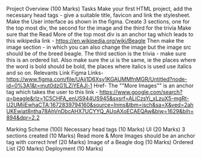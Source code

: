 Project Overview (100 Marks)
Tasks
Make your first HTML project, add the necessary head tags - give a suitable title, favicon and link the stylesheet.
Make the User interface as shown in the figma.
Create 3 sections, one for the top most div, the second for the image and the third for the trivia
Make sure that the Read More of the top most div is an anchor tag which leads to this wikipedia link - https://en.wikipedia.org/wiki/Beagle
Then make the image section - in which you can also change the image but the image src should be of the breed beagle.
The third section is the trivia - make sure this is an ordered list.
Also make sure the ui is the same, ie the places where the word is bold should be bold, the places where italics is used use italics and so on.
Relevants Link
Figma Links- https://www.figma.com/file/UAij1D6Xsy1KGAUMMfnMGR/Untitled?node-id=0%3A1&t=mut0dzG1LZiYEAJl-1
Href- The ""More Images"" is an anchor tag which takes the user to this link - https://www.google.com/search?q=beagle&rlz=1C5CHFA_enUS944US945&sxsrf=ALiCzsYi_xLzuX5-mgRt-U2UMiiEwhaCTA:1672839794160&source=lnms&tbm=isch&sa=X&ved=2ahUKEwiat8ntha78AhVnDbcAHX7UCYYQ_AUoAXoECAEQAw&biw=1629&bih=894&dpr=2.2

Marking Scheme (100)
Necessary head tags (10 Marks)
UI (20 Marks)
3 sections created (10 Marks)
Read more & More Images should be an anchor tag with correct href (20 Marks)
Image of a Beagle dog (10 Marks)
Ordered List (20 Marks)
Deployment (10 Marks)
